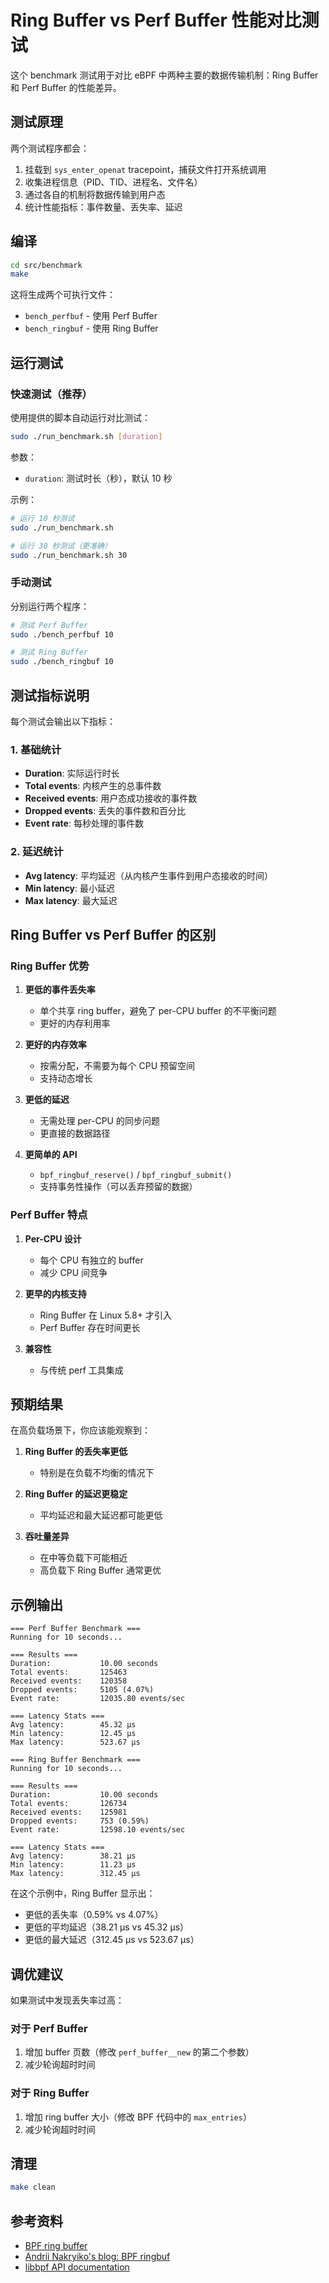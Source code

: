 # Ring Buffer vs Perf Buffer 性能对比测试

这个 benchmark 测试用于对比 eBPF 中两种主要的数据传输机制：Ring Buffer 和 Perf Buffer 的性能差异。

## 测试原理

两个测试程序都会：
1. 挂载到 `sys_enter_openat` tracepoint，捕获文件打开系统调用
2. 收集进程信息（PID、TID、进程名、文件名）
3. 通过各自的机制将数据传输到用户态
4. 统计性能指标：事件数量、丢失率、延迟

## 编译

```bash
cd src/benchmark
make
```

这将生成两个可执行文件：
- `bench_perfbuf` - 使用 Perf Buffer
- `bench_ringbuf` - 使用 Ring Buffer

## 运行测试

### 快速测试（推荐）

使用提供的脚本自动运行对比测试：

```bash
sudo ./run_benchmark.sh [duration]
```

参数：
- `duration`: 测试时长（秒），默认 10 秒

示例：
```bash
# 运行 10 秒测试
sudo ./run_benchmark.sh

# 运行 30 秒测试（更准确）
sudo ./run_benchmark.sh 30
```

### 手动测试

分别运行两个程序：

```bash
# 测试 Perf Buffer
sudo ./bench_perfbuf 10

# 测试 Ring Buffer
sudo ./bench_ringbuf 10
```

## 测试指标说明

每个测试会输出以下指标：

### 1. 基础统计
- **Duration**: 实际运行时长
- **Total events**: 内核产生的总事件数
- **Received events**: 用户态成功接收的事件数
- **Dropped events**: 丢失的事件数和百分比
- **Event rate**: 每秒处理的事件数

### 2. 延迟统计
- **Avg latency**: 平均延迟（从内核产生事件到用户态接收的时间）
- **Min latency**: 最小延迟
- **Max latency**: 最大延迟

## Ring Buffer vs Perf Buffer 的区别

### Ring Buffer 优势

1. **更低的事件丢失率**
   - 单个共享 ring buffer，避免了 per-CPU buffer 的不平衡问题
   - 更好的内存利用率

2. **更好的内存效率**
   - 按需分配，不需要为每个 CPU 预留空间
   - 支持动态增长

3. **更低的延迟**
   - 无需处理 per-CPU 的同步问题
   - 更直接的数据路径

4. **更简单的 API**
   - `bpf_ringbuf_reserve()` / `bpf_ringbuf_submit()`
   - 支持事务性操作（可以丢弃预留的数据）

### Perf Buffer 特点

1. **Per-CPU 设计**
   - 每个 CPU 有独立的 buffer
   - 减少 CPU 间竞争

2. **更早的内核支持**
   - Ring Buffer 在 Linux 5.8+ 才引入
   - Perf Buffer 存在时间更长

3. **兼容性**
   - 与传统 perf 工具集成

## 预期结果

在高负载场景下，你应该能观察到：

1. **Ring Buffer 的丢失率更低**
   - 特别是在负载不均衡的情况下

2. **Ring Buffer 的延迟更稳定**
   - 平均延迟和最大延迟都可能更低

3. **吞吐量差异**
   - 在中等负载下可能相近
   - 高负载下 Ring Buffer 通常更优

## 示例输出

```
=== Perf Buffer Benchmark ===
Running for 10 seconds...

=== Results ===
Duration:           10.00 seconds
Total events:       125463
Received events:    120358
Dropped events:     5105 (4.07%)
Event rate:         12035.80 events/sec

=== Latency Stats ===
Avg latency:        45.32 μs
Min latency:        12.45 μs
Max latency:        523.67 μs

=== Ring Buffer Benchmark ===
Running for 10 seconds...

=== Results ===
Duration:           10.00 seconds
Total events:       126734
Received events:    125981
Dropped events:     753 (0.59%)
Event rate:         12598.10 events/sec

=== Latency Stats ===
Avg latency:        38.21 μs
Min latency:        11.23 μs
Max latency:        312.45 μs
```

在这个示例中，Ring Buffer 显示出：
- 更低的丢失率（0.59% vs 4.07%）
- 更低的平均延迟（38.21 μs vs 45.32 μs）
- 更低的最大延迟（312.45 μs vs 523.67 μs）

## 调优建议

如果测试中发现丢失率过高：

### 对于 Perf Buffer
1. 增加 buffer 页数（修改 `perf_buffer__new` 的第二个参数）
2. 减少轮询超时时间

### 对于 Ring Buffer
1. 增加 ring buffer 大小（修改 BPF 代码中的 `max_entries`）
2. 减少轮询超时时间

## 清理

```bash
make clean
```

## 参考资料

- [BPF ring buffer](https://www.kernel.org/doc/html/latest/bpf/ringbuf.html)
- [Andrii Nakryiko's blog: BPF ringbuf](https://nakryiko.com/posts/bpf-ringbuf/)
- [libbpf API documentation](https://libbpf.readthedocs.io/)
